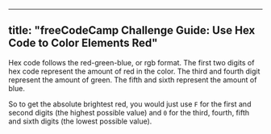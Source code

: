
---
title: "freeCodeCamp Challenge Guide: Use Hex Code to Color Elements Red"
---

Hex code follows the red-green-blue, or rgb format. The first two digits of hex code represent the amount of red in the color. The third and fourth digit represent the amount of green. The fifth and sixth represent the amount of blue.

So to get the absolute brightest red, you would just use `F` for the first and second digits (the highest possible value) and `0` for the third, fourth, fifth and sixth digits (the lowest possible value).
